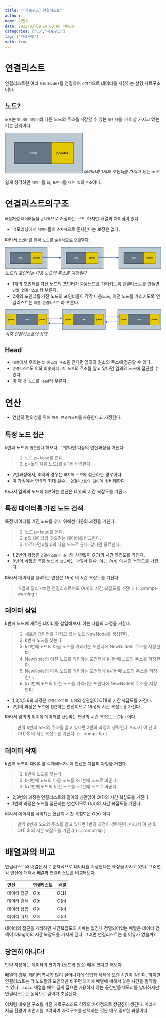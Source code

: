 ```yaml
---
title: "[자료구조] 연결리스트"
author:
name: 이민석
date: 2022-03-09 14:00:00 +0900
categories: ["CS","자료구조"]
tag: ["자료구조"]
math: true
---
```

# 연결리스트
  연결리스트란 여러 `노드(Node)`를 연결하여 `순차적`으로 데이터를 저장하는 선형 자료구조이다. 
## 노드?
`노드`는 `하나의 데이터`와 다른 노드의 주소를 저장할 수 있는 `포인터`를 1개이상 가지고 있는 기본 단위이다.

![연결리스트](/assets/img/[자료구조]연결리스트/노드.png)
_데이터와 1개의 포인터를 가지고 있는 노드_

쉽게 생각하면 `데이터`를 `집`, `포인터`를 `다른 집`의 `주소`이다.

# 연결리스트의구조
`배열`처럼 `데이터`들을 `순차적`으로 저장하는 구조. 하지만 배열과 차이점이 있다.

- 메모리상에서 `데이터`들이 `순차적`으로 존재한다는 보장은 없다.

따라서  `포인터`를 통해 `노드`를 `순차적`으로 `연결`한다. 


 ![Desktop View](/assets/img/[자료구조]연결리스트/연결리스트.png)
_노드의 포인터는 다음 노드의 주소를 저장한다_

- 1개의 포인터를 가진 노드의 포인터가 다음노드를 가리키도록 연결리스트를 만들면 `단일 연결리스트` 라 부른다.
- 2개의 포인터를 가진 노드의 포인터들이 각각 다음노드, 이전 노드를 가리키도록 연결리스트는 `이중 연결리스트` 라 부른다.

![Desktop View](/assets/img/[자료구조]연결리스트/이중연결리스트.png)
_이중 연결리스트의 형태_

## Head
- `배열`에서 우리는 `첫 원소의 주소`을 안다면 임의의 원소의 주소에 접근할 수 있다. 
- `연결리스트`도 이와 비슷하다. `첫 노드`의 주소를 알고 있다면 임의의 노드에 접근할 수 있다. 
- 이 때 `첫 노드`를 `Head`라 부른다.

# 연산
- 연산의 편의성을 위해 `이중 연결리스트`를 사용한다고 가정한다.

## 특정 노드 접근
`k`번째 노드에 `접근`한다 해보다. 그렇다면 다음의 연산과정을 거친다.

>1. 노드 p=head를 둔다.
>2. p=(p의 다음 노드)를 k-1번 반복한다. 

- 2번과정에서, 최악의 경우는 `마지막 노드`에 접근하는 경우이다.  
- 이 과정에서 연산의 최대 횟수는 `연결리스트의 길이`에 정비례한다.

따라서 임의의 노드에 `접근`하는 연산은 $O(n)$의 시간 복잡도를 가진다. .

## 특정 데이터를 가진 노드 검색 
특정 데이터를 가진 노드를 찾기 위해선 다음의 과정을 거친다.

>1. 노드 p=head를 둔다.
>2. p의 데이터와 찾으려는 데이터를 비교한다.
>3. 다르다면 p를 p의 다음 노드로 둔다. 같다면 종료한다.

- 1,2번의 과정은 `연결리스트의 길이`와 상관없이 $O(1)$의 시간 복잡도를 가진다.
- 3번의 과정은 특정 노드에 `접근`하는 과정과 같다. 이는 $O(n)$ 의 시간 복잡도를 가진다.

따라서 데이터를 `검색`하는 연산은 $O(n)$ 의 시간 복잡도를 가진다.

> 배열과 달리 `정렬`된 연결리스트여도 $O(n)$의 시간 복잡도를 가진다.
{: .prompt-warning }

## 데이터 삽입
k번째 노드에 새로운 데이터를 삽입해보자. 이는 다음의 과정을 거친다.

>1. 새로운 데이터를 가지고 있는 노드 NewNode를 생성한다.
>2. k번째 노드를 찾는다.
>3. k-1번째 노드의 다음 노드를 가리키는 포인터에 NewNode의 주소를 저장한다.
>4. NewNode의 이전 노드를 가리키는 포인터에 k-1번째 노드의 주소를 저장한다.
>5. NewNode의 다음 노드를 가리키는 포인터에 k+1번째 노드의 주소를 저장한다.
>6. k+1번째 노드의 이전 노드를 가리키는 포인터에 NewNode의 주소를 저장한다.


- 1,3,4,5,6의 과정은 `연결리스트의 길이`와 상관없이 $O(1)$의 시간 복잡도를 가진다.
- 2번의 과정은 노드에 `접근`하는 연산이므로 $O(n)$의 시간 복잡도를 가진다.

따라서 임의의 위치에 데이터를 `삽입`하는 연산의 시간 복잡도는 $O(n)$ 이다..

>만약 k번째 노드의 주소를 알고 있다면 2번의 과정이 생략된다. 따라서 이 땐 $ O(1) $ 의 시간 복잡도를 가진다.
{: .prompt-tip }

## 데이터 삭제

k번째 노드의 데이터를 삭제해보자. 이 연산은 다음의 과정을 거친다.

>1. k번째 노드를 찾는다.
>2. k-1번째 노드의 다음 노드를 k+1번째 노드로 바꾼다.
>3. k+1번째 노드의 이전 노드를 k-1번째 노드로 바꾼다.

- 2,3번의 과정은 연결리스트의 길이와 상관없이 $O(1)$의 시간 복잡도를 가진다.
- 1번의 과정은 노드를 접근하는 연산이므로 $O(n)$의 시간 복잡도를 가진다.

따라서 데이터를 삭제하는 연산의 시간 복잡도는 $O(n)$ 이다.

>만약 k번째 노드의 주소를 알고 있다면 1번의 과정이 생략된다. 따라서 이 땐 $ O(1) $ 의 시간 복잡도를 가진다
{: .prompt-tip }

# 배열과의 비교
연결리스트와 배열은 서로 순차적으로 데이터를 저장한다는 특징을 가지고 있다. 그러면 각 연산에 대해서 배열과 연결리스트를 비교해보자.

| 연산   | 연결리스트| 배열 |
|:----------|:---------|-----:|
| 데이터 접근|$O(n)$    |$O(1)$|
| 데이터 검색|$O(n)$    |$O(n)$|
| 데이터 삽입|$O(n)$    |$O(n)$|
| 데이터 삭제|$O(n)$    |$O(n)$|

데이터의 접근을 제외하면 시간복잡도의 차이는 없짐나 정렬되어있는 배열은 데이터 검색이 $O(log n)$의 시간 복잡도를 가지게 된다. 그러면 연결리스트는 쓸 이유가 없을까? 
<H2> 당연히 아니다! </H2>

만약 저장하는 데이터의 크기가 (노드와 원소) 매우 크다고 해보자

배열의 경우, 데이터 복사가 많이 일어나기에 삽입과 삭제에 오랜 시간이 걸린다. 하지만 연결리스트는 각 노드들의 포인터만 바꾸면 되기에 배열에 비해서 많은 시간을 절약할 수 있다.
그리고 배열을 매우 길게 잡으면 사용하지 않는 공간만큼 메모리를 낭비하지만 연결리스트는 동적으로 길이가 조절된다.

이처럼 비슷한 구조를 가진 자료구조라도 각각의 차이점으로 장단점이 생긴다. 따라서 지금 환경이 어떤지를 고려하여 자료구조를 선택하는 것은 매우 중요한 과정이다.
